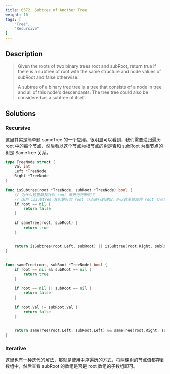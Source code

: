```yaml
---
title: 0572. Subtree of Another Tree
weight: 10
tags: [
	"Tree",
	"Recursive"
]
---
```


## Description
> Given the roots of two binary trees root and subRoot, return true if there is a subtree of root with the same structure and node values of subRoot and false otherwise.
> 
> A subtree of a binary tree tree is a tree that consists of a node in tree and all of this node's descendants. The tree tree could also be considered as a subtree of itself.


## Solutions
### Recursive
这里其实是简单题 sameTree 的一个应用。很明显可以看到，我们需要递归遍历 root 中的每个节点，然后看以这个节点为根节点的树是否和 subRoot 为根节点的树是 SameTree 关系。
```go
type TreeNode struct {
    Val int
    Left *TreeNode
    Right *TreeNode
}

func isSubtree(root *TreeNode, subRoot *TreeNode) bool {
    // 为什么这里单独针对 root 来进行判断呢？
    // 因为 isSubtree 其实是针对 root 节点进行的递归，所以这里理应将 root 节点的状态作为返回的判断条件，而不是 subRoot。
    if root == nil {
        return false
    }
    
    if sameTree(root, subRoot) {
        return true
    }
    
    
    return isSubtree(root.Left, subRoot) || isSubtree(root.Right, subRoot)
}


func sameTree(root, subRoot *TreeNode) bool {
    if root == nil && subRoot == nil {
        return true
    }
    
    if root == nil || subRoot == nil {
        return false
    }
    
    if root.Val != subRoot.Val {
        return false
    }
    
    
    return sameTree(root.Left, subRoot.Left) && sameTree(root.Right, subRoot.Right)
}
```
### Iterative
这里也有一种迭代的解法，那就是使用中序遍历的方式，将两棵树的节点值都存到数组中，然后查看 subRoot 的数组是否是 root 数组的子数组即可。
